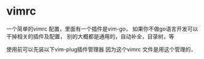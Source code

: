 # vimrc
一个简单的vimrc 配置，里面有一个插件是vim-go，
如果你不做go语言开发可以干掉相关的插件及配置，
别的大概都是通用的，自动补全，目录树，等

使用前可以先装以下vim-plug插件管理器
因为这个vimrc 文件是用这个管理的，
